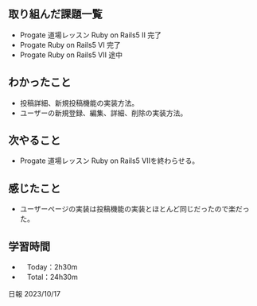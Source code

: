 ## 取り組んだ課題一覧
- Progate 道場レッスン Ruby on Rails5 II 完了
- Progate Ruby on Rails5 VI 完了
- Progate Ruby on Rails5 VII 途中

## わかったこと
- 投稿詳細、新規投稿機能の実装方法。
- ユーザーの新規登録、編集、詳細、削除の実装方法。

## 次やること
- Progate 道場レッスン Ruby on Rails5 VIIを終わらせる。

## 感じたこと
- ユーザーページの実装は投稿機能の実装とほとんど同じだったので楽だった。

## 学習時間
- 　Today：2h30m
- 　Total：24h30m

日報 2023/10/17

